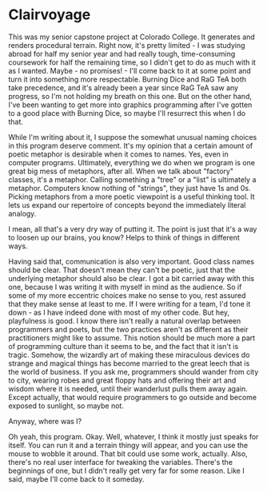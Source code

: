 Clairvoyage
===========

This was my senior capstone project at Colorado College. It generates and renders procedural terrain. Right now, it's pretty limited - I was studying abroad for half my senior year and had really tough, time-consuming coursework for half the remaining time, so I didn't get to do as much with it as I wanted. Maybe - no promises! - I'll come back to it at some point and turn it into something more respectable. Burning Dice and RaG TeA both take precedence, and it's already been a year since RaG TeA saw any progress, so I'm not holding my breath on this one. 
But on the other hand, I've been wanting to get more into graphics programming after I've gotten to a good place with Burning Dice, so maybe I'll resurrect this when I do that. 

While I'm writing about it, I suppose the somewhat unusual naming choices in this program deserve comment. It's my opinion that a certain amount of poetic metaphor is desirable when it comes to names. Yes, even in computer programs. Ultimately, everything we do when we program is one great big mess of metaphors, after all. When we talk about "factory" classes, it's a metaphor. Calling something a "tree" or a "list" is ultimately a metaphor. Computers know nothing of "strings", they just have 1s and 0s. Picking metaphors from a more poetic viewpoint is a useful thinking tool. It lets us expand our repertoire of concepts beyond the immediately literal analogy.

I mean, all that's a very dry way of putting it. The point is just that it's a way to loosen up our brains, you know? Helps to think of things in different ways. 

Having said that, communication is also very important. Good class names should be clear. That doesn't mean they can't be poetic, just that the underlying metaphor should also be clear. I got a bit carried away with this one, because I was writing it with myself in mind as the audience. So if some of my more eccentric choices make no sense to you, rest assured that they make sense at least to me. If I were writing for a team, I'd tone it down - as I have indeed done with most of my other code.
But hey, playfulness is good. I know there isn't really a natural overlap between programmers and poets, but the two practices aren't as different as their practitioners might like to assume. This notion should be much more a part of programming culture than it seems to be, and the fact that it isn't is tragic. 
Somehow, the wizardly art of making these miraculous devices do strange and magical things has become married to the great leech that is the world of business. If you ask me, programmers should wander from city to city, wearing robes and great floppy hats and offering their art and wisdom where it is needed, until their wanderlust pulls them away again.
Except actually, that would require programmers to go outside and become exposed to sunlight, so maybe not.

Anyway, where was I? 

Oh yeah, this program. Okay. Well, whatever, I think it mostly just speaks for itself. You can run it and a terrain thingy will appear, and you can use the mouse to wobble it around. That bit could use some work, actually. Also, there's no real user interface for tweaking the variables. There's the beginnings of one, but I didn't really get very far for some reason. Like I said, maybe I'll come back to it someday. 
